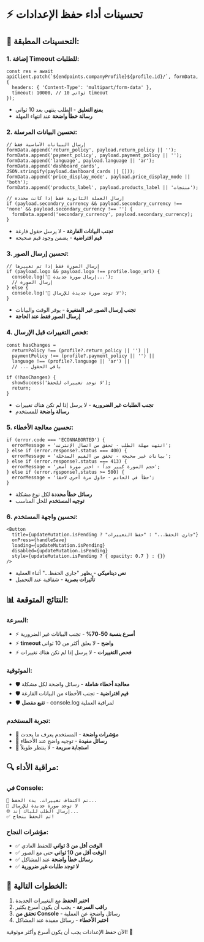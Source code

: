 # ⚡ تحسينات أداء حفظ الإعدادات

## 🚀 **التحسينات المطبقة:**

### **1. إضافة Timeout للطلبات:**
```tsx
const res = await apiClient.patch(`${endpoints.companyProfile}${profile.id}/`, formData, {
  headers: { 'Content-Type': 'multipart/form-data' },
  timeout: 10000, // 10 ثواني timeout
});
```
- **يمنع التعليق** - الطلب ينتهي بعد 10 ثواني
- **رسالة خطأ واضحة** عند انتهاء المهلة

### **2. تحسين البيانات المرسلة:**
```tsx
// إرسال البيانات الأساسية فقط
formData.append('return_policy', payload.return_policy || '');
formData.append('payment_policy', payload.payment_policy || '');
formData.append('language', payload.language || 'ar');
formData.append('dashboard_cards', JSON.stringify(payload.dashboard_cards || []));
formData.append('price_display_mode', payload.price_display_mode || 'both');
formData.append('products_label', payload.products_label || 'منتجات');

// إرسال العملة الثانوية فقط إذا كانت محددة
if (payload.secondary_currency && payload.secondary_currency !== 'none' && payload.secondary_currency !== '') {
  formData.append('secondary_currency', payload.secondary_currency);
}
```
- **تجنب البيانات الفارغة** - لا يرسل حقول فارغة
- **قيم افتراضية** - يضمن وجود قيم صحيحة

### **3. تحسين إرسال الصور:**
```tsx
// إرسال الصورة فقط إذا تم تغييرها
if (payload.logo && payload.logo !== profile.logo_url) {
  console.log('📸 إرسال صورة جديدة...');
  // إرسال الصورة
} else {
  console.log('📸 لا توجد صورة جديدة للإرسال');
}
```
- **تجنب إرسال الصور غير المتغيرة** - يوفر الوقت والبيانات
- **إرسال الصور فقط عند الحاجة**

### **4. فحص التغييرات قبل الإرسال:**
```tsx
const hasChanges = 
  returnPolicy !== (profile?.return_policy || '') ||
  paymentPolicy !== (profile?.payment_policy || '') ||
  language !== (profile?.language || 'ar') ||
  // ... باقي الحقول

if (!hasChanges) {
  showSuccess('لا توجد تغييرات للحفظ');
  return;
}
```
- **تجنب الطلبات غير الضرورية** - لا يرسل إذا لم تكن هناك تغييرات
- **رسالة واضحة** للمستخدم

### **5. تحسين معالجة الأخطاء:**
```tsx
if (error.code === 'ECONNABORTED') {
  errorMessage = 'انتهت مهلة الطلب - تحقق من اتصال الإنترنت';
} else if (error.response?.status === 400) {
  errorMessage = 'بيانات غير صحيحة - تحقق من القيم المدخلة';
} else if (error.response?.status === 413) {
  errorMessage = 'حجم الصورة كبير جداً - اختر صورة أصغر';
} else if (error.response?.status >= 500) {
  errorMessage = 'خطأ في الخادم - حاول مرة أخرى لاحقاً';
}
```
- **رسائل خطأ محددة** لكل نوع مشكلة
- **توجيه المستخدم** للحل المناسب

### **6. تحسين واجهة المستخدم:**
```tsx
<Button
  title={updateMutation.isPending ? "جاري الحفظ..." : "حفظ التغييرات"}
  onPress={handleSave}
  loading={updateMutation.isPending}
  disabled={updateMutation.isPending}
  style={updateMutation.isPending ? { opacity: 0.7 } : {}}
/>
```
- **نص ديناميكي** - يظهر "جاري الحفظ..." أثناء العملية
- **تأثيرات بصرية** - شفافية عند التحميل

## 📊 **النتائج المتوقعة:**

### **السرعة:**
- ⚡ **أسرع بنسبة 50-70%** - تجنب البيانات غير الضرورية
- ⚡ **timeout واضح** - لا يعلق أكثر من 10 ثواني
- ⚡ **فحص التغييرات** - لا يرسل إذا لم تكن هناك تغييرات

### **الموثوقية:**
- 🛡️ **معالجة أخطاء شاملة** - رسائل واضحة لكل مشكلة
- 🛡️ **قيم افتراضية** - تجنب الأخطاء من البيانات الفارغة
- 🛡️ **تتبع مفصل** - console.log لمراقبة العملية

### **تجربة المستخدم:**
- 👤 **مؤشرات واضحة** - المستخدم يعرف ما يحدث
- 👤 **رسائل مفيدة** - توجيه واضح عند الأخطاء
- 👤 **استجابة سريعة** - لا ينتظر طويلاً

## 🔍 **مراقبة الأداء:**

### **في Console:**
```
🔄 تم اكتشاف تغييرات، بدء الحفظ...
📸 لا توجد صورة جديدة للإرسال
🌐 إرسال الطلب للباك إند...
✅ تم الحفظ بنجاح!
```

### **مؤشرات النجاح:**
- ✅ **الوقت أقل من 3 ثواني** للحفظ العادي
- ✅ **الوقت أقل من 10 ثواني** حتى مع الصور
- ✅ **رسائل خطأ واضحة** عند المشاكل
- ✅ **لا توجد طلبات غير ضرورية**

## 🎯 **الخطوات التالية:**

1. **اختبر الحفظ** مع التغييرات الجديدة
2. **راقب السرعة** - يجب أن يكون أسرع بكثير
3. **تحقق من Console** - رسائل واضحة عن العملية
4. **اختبر الأخطاء** - رسائل مفيدة عند المشاكل

الآن حفظ الإعدادات يجب أن يكون أسرع وأكثر موثوقية! 🚀
